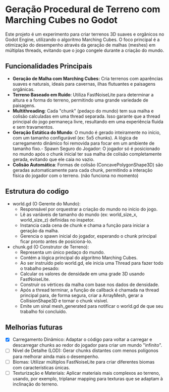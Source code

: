 # Geração Procedural de Terreno com Marching Cubes no Godot

Este projeto é um experimento para criar terrenos 3D suaves e orgânicos no Godot Engine, utilizando o algoritmo Marching Cubes. O foco principal é a otimização do desempenho através da geração de malhas (meshes) em múltiplas threads, evitando que o jogo congele durante a criação do mundo.

## Funcionalidades Principais
- **Geração de Malha com Marching Cubes:** Cria terrenos com aparências suaves e naturais, ideais para cavernas, ilhas flutuantes e paisagens orgânicas.
- **Terreno Baseado em Ruído**: Utiliza FastNoiseLite para determinar a altura e a forma do terreno, permitindo uma grande variedade de paisagens.
- **Multithreading**: Cada "chunk" (pedaço do mundo) tem sua malha e colisão calculadas em uma thread separada. Isso garante que a thread principal do jogo permaneça livre, resultando em uma experiência fluida e sem travamentos.
- **Geração Estática do Mundo**: O mundo é gerado inteiramente no início, com um tamanho configurável (ex: 5x5 chunks). A lógica de carregamento dinâmico foi removida para focar em um ambiente de tamanho fixo.- Spawn Seguro do Jogador: O jogador só é posicionado no mundo após o chunk inicial ter sua malha de colisão completamente gerada, evitando que ele caia no vazio.
- **Colisão Automática**: Formas de colisão (ConcavePolygonShape3D) são geradas automaticamente para cada chunk, permitindo a interação física do jogador com o terreno. (não funciona no momento)

## Estrutura do codigo
- world.gd (O Gerente do Mundo):
    - Responsável por orquestrar a criação do mundo no início do jogo.
    - Lê as variáveis de tamanho do mundo (ex: world_size_x, world_size_z) definidas no inspetor.
    - Instancia cada cena de chunk e chama a função para iniciar a geração da malha.
    - Gerencia o spawn inicial do jogador, esperando o chunk principal ficar pronto antes de posicioná-lo.
- chunk.gd (O Construtor de Terreno):
    - Representa um único pedaço do mundo.
    - Contém a lógica principal do algoritmo Marching Cubes.
    - Ao ser instruído pelo world.gd, ele inicia uma Thread para fazer todo o trabalho pesado:
    - Calcular os valores de densidade em uma grade 3D usando FastNoiseLite.
    - Construir os vértices da malha com base nos dados de densidade.
    - Após a thread terminar, a função de callback é chamada na thread principal para, de forma segura, criar a ArrayMesh, gerar a CollisionShape3D e tornar o chunk visível.
    - Emite um sinal mesh_generated para notificar o world.gd de que seu trabalho foi concluído.

## Melhorias futuras
- [x] Carregamento Dinâmico: Adaptar o código para voltar a carregar e descarregar chunks ao redor do jogador para criar um mundo "infinito".
- [ ] Nível de Detalhe (LOD): Gerar chunks distantes com menos polígonos para melhorar ainda mais o desempenho.
- [ ] Biomas: Utilizar múltiplos FastNoiseLite para criar diferentes biomas com características únicas.
- [ ] Texturização e Materiais: Aplicar materiais mais complexos ao terreno, usando, por exemplo, triplanar mapping para texturas que se adaptam à inclinação do terreno.
